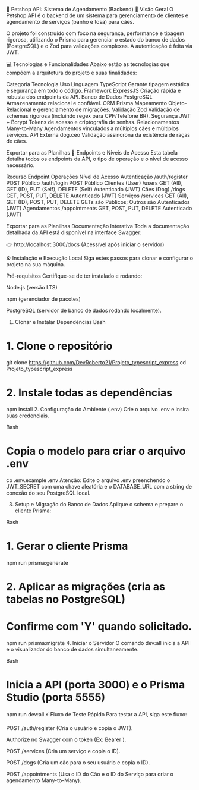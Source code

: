 🐾 Petshop API: Sistema de Agendamento (Backend)
📌 Visão Geral
O Petshop API é o backend de um sistema para gerenciamento de clientes e agendamento de serviços (banho e tosa) para cães.

O projeto foi construído com foco na segurança, performance e tipagem rigorosa, utilizando o Prisma para gerenciar o estado do banco de dados (PostgreSQL) e o Zod para validações complexas. A autenticação é feita via JWT.

💻 Tecnologias e Funcionalidades
Abaixo estão as tecnologias que compõem a arquitetura do projeto e suas finalidades:

Categoria Tecnologia Uso
Linguagem TypeScript Garante tipagem estática e segurança em todo o código.
Framework ExpressJS Criação rápida e robusta dos endpoints da API.
Banco de Dados PostgreSQL Armazenamento relacional e confiável.
ORM Prisma Mapeamento Objeto-Relacional e gerenciamento de migrações.
Validação Zod Validação de schemas rigorosa (incluindo regex para CPF/Telefone BR).
Segurança JWT + Bcrypt Tokens de acesso e criptografia de senhas.
Relacionamentos Many-to-Many Agendamentos vinculados a múltiplos cães e múltiplos serviços.
API Externa dog.ceo Validação assíncrona da existência de raças de cães.

Exportar para as Planilhas
🏁 Endpoints e Níveis de Acesso
Esta tabela detalha todos os endpoints da API, o tipo de operação e o nível de acesso necessário.

Recurso Endpoint Operações Nível de Acesso
Autenticação /auth/register POST Público
/auth/login POST Público
Clientes (User) /users GET (All), GET (ID), PUT (Self), DELETE (Self) Autenticado (JWT)
Cães (Dog) /dogs GET, POST, PUT, DELETE Autenticado (JWT)
Serviços /services GET (All), GET (ID), POST, PUT, DELETE GETs são Públicos; Outros são Autenticados (JWT)
Agendamentos /appointments GET, POST, PUT, DELETE Autenticado (JWT)

Exportar para as Planilhas
Documentação Interativa
Toda a documentação detalhada da API está disponível na interface Swagger:

👉 http://localhost:3000/docs (Acessível após iniciar o servidor)

⚙️ Instalação e Execução Local
Siga estes passos para clonar e configurar o projeto na sua máquina.

Pré-requisitos
Certifique-se de ter instalado e rodando:

Node.js (versão LTS)

npm (gerenciador de pacotes)

PostgreSQL (servidor de banco de dados rodando localmente).

1. Clonar e Instalar Dependências
   Bash

# 1. Clone o repositório

git clone https://github.com/DevRoberto21/Projeto_typescript_express
cd Projeto_typescript_express

# 2. Instale todas as dependências

npm install 2. Configuração do Ambiente (.env)
Crie o arquivo .env e insira suas credenciais.

Bash

# Copia o modelo para criar o arquivo .env

cp .env.example .env
Atenção: Edite o arquivo .env preenchendo o JWT_SECRET com uma chave aleatória e o DATABASE_URL com a string de conexão do seu PostgreSQL local.

3. Setup e Migração do Banco de Dados
   Aplique o schema e prepare o cliente Prisma:

Bash

# 1. Gerar o cliente Prisma

npm run prisma:generate

# 2. Aplicar as migrações (cria as tabelas no PostgreSQL)

# Confirme com 'Y' quando solicitado.

npm run prisma:migrate 4. Iniciar o Servidor
O comando dev:all inicia a API e o visualizador do banco de dados simultaneamente.

Bash

# Inicia a API (porta 3000) e o Prisma Studio (porta 5555)

npm run dev:all
⚡️ Fluxo de Teste Rápido
Para testar a API, siga este fluxo:

POST /auth/register (Cria o usuário e copia o JWT).

Authorize no Swagger com o token (Ex: Bearer <token>).

POST /services (Cria um serviço e copia o ID).

POST /dogs (Cria um cão para o seu usuário e copia o ID).

POST /appointments (Usa o ID do Cão e o ID do Serviço para criar o agendamento Many-to-Many).
